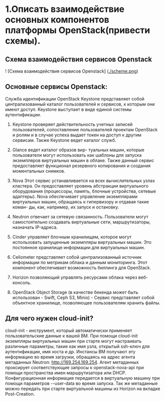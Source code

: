 # 1.Описать взаимодействие основных компонентов платформы OpenStack(привести схемы).

## Схема взаимодействия сервисов Openstack

! [Схема взаимодействия сервисов Openstack] ([./scheme.png](https://github.com/iasoloviev61/test_task/blob/main/scheme.png?raw=true))

## Основные сервисы Openstack:

Служба идентификации OpenStack Keystone представляет собой централизованный каталог пользователей и сервисов, к которым они имеют доступ. 
Keystone выступает в виде единой системы аутентификации.

1. Keystone проверяет действительность учетных записей пользователей, сопоставление пользователей проектам OpenStack и ролям и в случае успеха выдает токен на доступ к другим сервисам. 
Также Keystone ведет каталог служб.

2. Glance ведет каталог образов вир- туальных машин, которые пользователи могут использовать как шаблоны для запуска экземпляров виртуальных машин в облаке. 
Также данный сервис предоставляет функционал резервного копирования и создания моментальных снимков.

3. Nova Этот сервис устанавливается на всех вычислительных узлах кластера. 
Он предоставляет уровень абстракции виртуального оборудования (процессоры, память, блочные устройства, сетевые адаптеры). 
Nova обеспечивает управление экземплярами виртуальных машин, обращаясь к гипервизору и отдавая такие коман- ды, как, например, их запуск и остановку.

4. Neutron отвечает за сетевую связанность. Пользователи могут самостоятельно создавать виртуальные сети, маршрутизаторы, назначать IP-адреса.

5. Cinder управляет блочным хранилищем, которое могут использовать запущенные экземпляры виртуальных машин. 
Это постоянное хранилище информации для виртуальных машин.

6. Celiometer представляет собой централизованный источник информации по метрикам облака и данным мониторинга. 
Этот компонент обеспечивает возможность биллинга для OpenStack.

7. Horizon позволяющий управлять ресурсами облака через веб-консоль.

8. OpenStack Object Storage (в качестве бекенда может быть использован - Swift, Ceph S3, Minio) - Сервис представляет собой объектное хранилище, позволяющее пользователям хранить файлы. 


## Для чего нужен cloud-init?
cloud-init - инструмент, который автоматически применяет пользовательские данные к вашей ВМ.
При помощи cloud-init экземпляры виртуальных машин при старте могут настраивать различные параметры, такие как имя узла, открытый ssh-ключ для аутентификации, имя хоста и др. 
Инстансы ВМ получают эту информацию во время загрузки, обращаясь на адрес агента метаданных Neutron: http://169.254.169.254. 
Агент метаданных проксирует соответствующие запросы к openstack-nova-api при помощи пространства имен маршрутизатора или DHCP.
Конфигурационная информация передается в виртуальную машину при помощи параметров --user-data во время запуска.
Так же метаданные можно передать при старте виртуальной машины из Horizon на вкладке Post-Creation.
